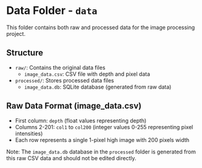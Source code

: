 # Data Folder - `data`

This folder contains both raw and processed data for the image processing project.

## Structure

- `raw/`: Contains the original data files
  - `image_data.csv`: CSV file with depth and pixel data
- `processed/`: Stores processed data files
  - `image_data.db`: SQLite database (generated from raw data)

## Raw Data Format (image_data.csv)

- First column: `depth` (float values representing depth)
- Columns 2-201: `col1` to `col200` (integer values 0-255 representing pixel intensities)
- Each row represents a single 1-pixel high image with 200 pixels width

Note: The `image_data.db` database in the `processed` folder is generated from this raw CSV data and should not be edited directly.
